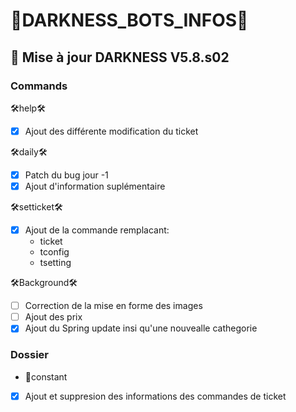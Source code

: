 # 👾DARKNESS_BOTS_INFOS👾

## 🤖 Mise à jour DARKNESS V5.8.s02

### Commands

🛠help🛠
- [x] Ajout des différente modification du ticket

🛠daily🛠
- [x] Patch du bug jour -1
- [x] Ajout d'information suplémentaire

🛠setticket🛠
- [x] Ajout de la commande remplacant: 
  + ticket
  + tconfig
  + tsetting

🛠Background🛠
- [ ] Correction de la mise en forme des images
- [ ] Ajout des prix
- [x] Ajout du Spring update insi qu'une nouvealle cathegorie

### Dossier

* 🎁constant
- [x] Ajout et suppresion des informations des commandes de ticket

